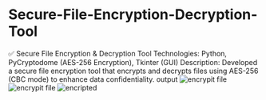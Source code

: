 # Secure-File-Encryption-Decryption-Tool
✅ Secure File Encryption & Decryption Tool
Technologies: Python, PyCryptodome (AES-256 Encryption), Tkinter (GUI)
Description: Developed a secure file encryption tool that encrypts and decrypts files using AES-256 (CBC mode) to enhance data confidentiality.
output
![encrypit file](https://github.com/user-attachments/assets/10cbf115-eb25-442e-9773-5492af6ec921)
![encrypit file](https://github.com/user-attachments/assets/56163977-2751-426f-80bd-9d8aaee6cf56)
![encripted](https://github.com/user-attachments/assets/7c5fd209-53b0-4590-a7ba-cc5d1013d327)


